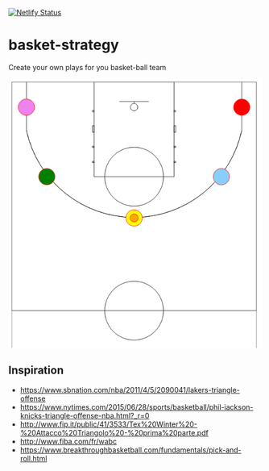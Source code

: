 [![Netlify Status](https://api.netlify.com/api/v1/badges/390e818a-c50e-4a52-bfd5-d22bbf2ae7fd/deploy-status)](https://app.netlify.com/sites/basket-strategy/deploys)

# basket-strategy

Create your own plays for you basket-ball team

![alt text](public/example.png "Basic display of Basket-strategy")

## Inspiration

* https://www.sbnation.com/nba/2011/4/5/2090041/lakers-triangle-offense
* https://www.nytimes.com/2015/06/28/sports/basketball/phil-jackson-knicks-triangle-offense-nba.html?_r=0
* http://www.fip.it/public/41/3533/Tex%20Winter%20-%20Attacco%20Triangolo%20-%20prima%20parte.pdf
* http://www.fiba.com/fr/wabc
* https://www.breakthroughbasketball.com/fundamentals/pick-and-roll.html